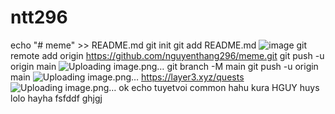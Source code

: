 # ntt296 
echo "# meme" >> README.md
git init
git add README.md
![image](https://github.com/nguyenthang296/ntt/assets/130072062/6953e617-9d2f-4850-8f31-b10a24746e71)
git remote add origin https://github.com/nguyenthang296/meme.git
git push -u origin main
![Uploading image.png…]()
git branch -M main
git push -u origin main
![Uploading image.png…]()
https://layer3.xyz/quests
![Uploading image.png…]()
ok echo
tuyetvoi
common
hahu
kura
HGUY
huys
lolo
hayha
fsfddf
ghjgj
